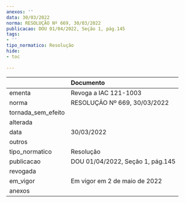 ```yaml
---
anexos: ''
data: 30/03/2022
norma: RESOLUÇÃO Nº 669, 30/03/2022
publicacao: DOU 01/04/2022, Seção 1, pág.145
tags:
- ''
tipo_normatico: Resolução
hide: 
- toc 
 
---
```


|                    | Documento                        |
|:-------------------|:---------------------------------|
| ementa             | Revoga a IAC 121-1003            |
| norma              | RESOLUÇÃO Nº 669, 30/03/2022     |
| tornada_sem_efeito |                                  |
| alterada           |                                  |
| data               | 30/03/2022                       |
| outros             |                                  |
| tipo_normatico     | Resolução                        |
| publicacao         | DOU 01/04/2022, Seção 1, pág.145 |
| revogada           |                                  |
| em_vigor           | Em vigor em 2 de maio de 2022    |
| anexos             |                                  |